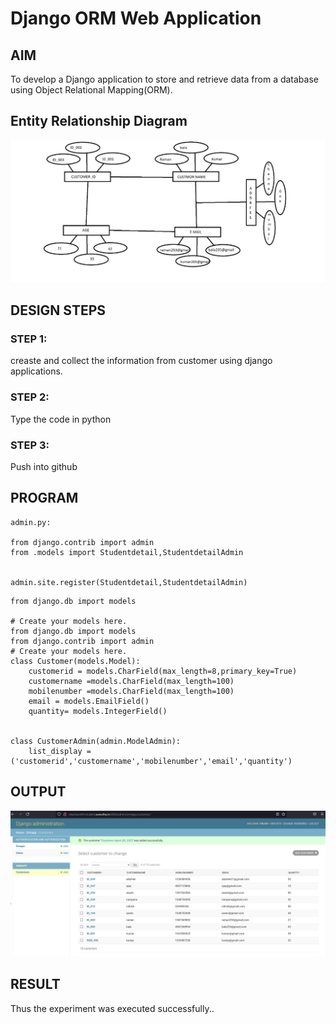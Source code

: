 # Django ORM Web Application

## AIM
To develop a Django application to store and retrieve data from a database using Object Relational Mapping(ORM).

## Entity Relationship Diagram
![no](ormdiagram.png)



## DESIGN STEPS

### STEP 1:
creaste and collect the information from customer using django applications.

### STEP 2:
Type the code in python

### STEP 3:
Push into github


## PROGRAM
```
admin.py:

from django.contrib import admin
from .models import Studentdetail,StudentdetailAdmin


admin.site.register(Studentdetail,StudentdetailAdmin)
```
```
from django.db import models

# Create your models here. 
from django.db import models
from django.contrib import admin
# Create your models here.
class Customer(models.Model):
    customerid = models.CharField(max_length=8,primary_key=True)
    customername =models.CharField(max_length=100)
    mobilenumber =models.CharField(max_length=100)
    email = models.EmailField()
    quantity= models.IntegerField()
    

class CustomerAdmin(admin.ModelAdmin):
    list_display = ('customerid','customername','mobilenumber','email','quantity')
```

## OUTPUT

![nothing](orm.png)


## RESULT
Thus the experiment was executed successfully..

